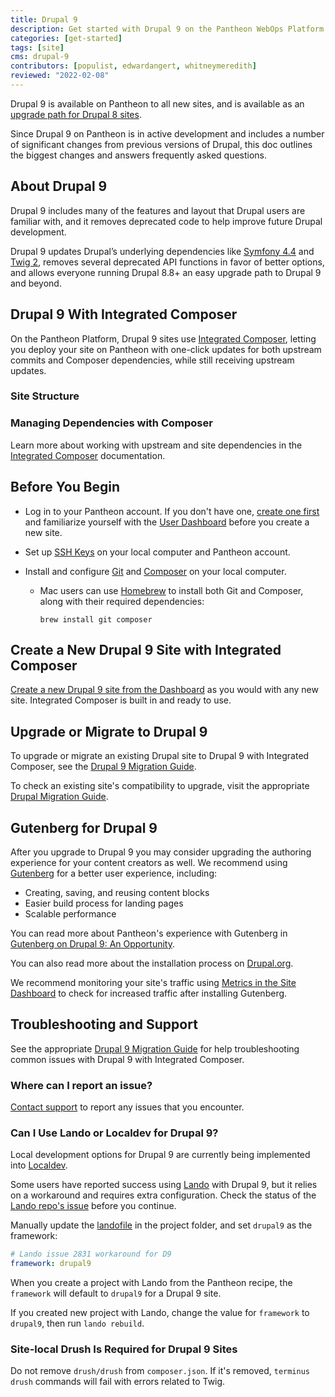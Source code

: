 ```yaml
---
title: Drupal 9
description: Get started with Drupal 9 on the Pantheon WebOps Platform.
categories: [get-started]
tags: [site]
cms: drupal-9
contributors: [populist, edwardangert, whitneymeredith]
reviewed: "2022-02-08"
---
```


Drupal 9 is available on Pantheon to all new sites, and is available as an [upgrade path for Drupal 8 sites](/drupal-9-migration).

Since Drupal 9 on Pantheon is in active development and includes a number of significant changes from previous versions of Drupal, this doc outlines the biggest changes and answers frequently asked questions.

## About Drupal 9

Drupal 9 includes many of the features and layout that Drupal users are familiar with, and it removes deprecated code to help improve future Drupal development.

Drupal 9 updates Drupal’s underlying dependencies like [Symfony 4.4](https://symfony.com/releases/4.4) and [Twig 2](https://twig.symfony.com/doc/2.x/index.html), removes several deprecated API functions in favor of better options, and allows everyone running Drupal 8.8+ an easy upgrade path to Drupal 9 and beyond.

## Drupal 9 With Integrated Composer

On the Pantheon Platform, Drupal 9 sites use [Integrated Composer](/guides/integrated-composer), letting you deploy your site on Pantheon with one-click updates for both upstream commits and Composer dependencies, while still receiving upstream updates.

### Site Structure

<Partial file="ic-upstream-structure.md" />

### Managing Dependencies with Composer

Learn more about working with upstream and site dependencies in the [Integrated Composer](/guides/integrated-composer) documentation.

## Before You Begin

- Log in to your Pantheon account. If you don't have one, [create one first](https://pantheon.io/register?docs) and familiarize yourself with the [User Dashboard](/guides/quickstart/user-dashboard) before you create a new site.

- Set up [SSH Keys](/ssh-keys) on your local computer and Pantheon account.

- Install and configure [Git](/guides/git/git-config) and [Composer](https://getcomposer.org/download/) on your local computer.

   - Mac users can use [Homebrew](https://brew.sh/) to install both Git and Composer, along with their required dependencies:

     ```bash{promptUser:user}
     brew install git composer
     ```

## Create a New Drupal 9 Site with Integrated Composer

[Create a new Drupal 9 site from the Dashboard](/guides/legacy-dashboard/create-sites) as you would with any new site. Integrated Composer is built in and ready to use.

## Upgrade or Migrate to Drupal 9

To upgrade or migrate an existing Drupal site to Drupal 9 with Integrated Composer, see the [Drupal 9 Migration Guide](/drupal-9-migration).

To check an existing site's compatibility to upgrade, visit the appropriate [Drupal Migration Guide](/drupal-9-migration).

## Gutenberg for Drupal 9

After you upgrade to Drupal 9 you may consider upgrading the authoring experience for your content creators as well. We recommend using [Gutenberg](https://www.drupal.org/project/gutenberg) for a better user experience, including:

 - Creating, saving, and reusing content blocks
 - Easier build process for landing pages
 - Scalable performance

You can read more about Pantheon's experience with Gutenberg in [Gutenberg on Drupal 9: An Opportunity](https://pantheon.io/blog/gutenberg-drupal-9).

You can also read more about the installation process on [Drupal.org](https://www.drupal.org/docs/contributed-modules/gutenberg/installation-and-upgrades).

We recommend monitoring your site's traffic using [Metrics in the Site Dashboard](/metrics) to check for increased traffic after installing Gutenberg.

## Troubleshooting and Support

See the appropriate [Drupal 9 Migration Guide](/drupal-9-migration) for help troubleshooting common issues with Drupal 9 with Integrated Composer.

### Where can I report an issue?

[Contact support](/guides/support) to report any issues that you encounter.

### Can I Use Lando or Localdev for Drupal 9?

Local development options for Drupal 9 are currently being implemented into [Localdev](/guides/localdev).

Some users have reported success using [Lando](https://docs.lando.dev/basics/) with Drupal 9, but it relies on a workaround and requires extra configuration. Check the status of the [Lando repo's issue](https://github.com/lando/lando/issues/2831#issuecomment-771833900) before you continue.

Manually update the [landofile](https://docs.lando.dev/config/lando.html#base-file) in the project folder, and set `drupal9` as the framework:

  ```yml:title=lando.yml
  # Lando issue 2831 workaround for D9
  framework: drupal9
  ```

When you create a project with Lando from the Pantheon recipe, the `framework` will default to `drupal9` for a Drupal 9 site.

If you created new project with Lando, change the value for `framework` to `drupal9`, then run `lando rebuild`.

### Site-local Drush Is Required for Drupal 9 Sites

Do not remove `drush/drush` from `composer.json`. If it's removed, `terminus drush` commands will fail with errors related to Twig.
